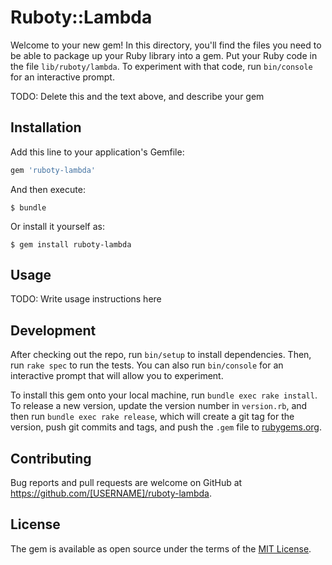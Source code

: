 # Ruboty::Lambda

Welcome to your new gem! In this directory, you'll find the files you need to be able to package up your Ruby library into a gem. Put your Ruby code in the file `lib/ruboty/lambda`. To experiment with that code, run `bin/console` for an interactive prompt.

TODO: Delete this and the text above, and describe your gem

## Installation

Add this line to your application's Gemfile:

```ruby
gem 'ruboty-lambda'
```

And then execute:

    $ bundle

Or install it yourself as:

    $ gem install ruboty-lambda

## Usage

TODO: Write usage instructions here

## Development

After checking out the repo, run `bin/setup` to install dependencies. Then, run `rake spec` to run the tests. You can also run `bin/console` for an interactive prompt that will allow you to experiment.

To install this gem onto your local machine, run `bundle exec rake install`. To release a new version, update the version number in `version.rb`, and then run `bundle exec rake release`, which will create a git tag for the version, push git commits and tags, and push the `.gem` file to [rubygems.org](https://rubygems.org).

## Contributing

Bug reports and pull requests are welcome on GitHub at https://github.com/[USERNAME]/ruboty-lambda.


## License

The gem is available as open source under the terms of the [MIT License](http://opensource.org/licenses/MIT).


